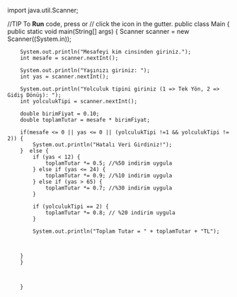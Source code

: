 import java.util.Scanner;

//TIP To <b>Run</b> code, press <shortcut actionId="Run"/> or
// click the <icon src="AllIcons.Actions.Execute"/> icon in the gutter.
public class Main {
    public static void main(String[] args) {
        Scanner scanner = new Scanner((System.in));

        System.out.println("Mesafeyi kim cinsinden giriniz.");
        int mesafe = scanner.nextInt();

        System.out.println("Yaşınızı giriniz: ");
        int yas = scanner.nextInt();

        System.out.println("Yolculuk tipini giriniz (1 => Tek Yön, 2 => Gidiş Dönüş): ");
        int yolculukTipi = scanner.nextInt();

        double birimFiyat = 0.10;
        double toplamTutar = mesafe * birimFiyat;

        if(mesafe <= 0 || yas <= 0 || (yolculukTipi !=1 && yolculukTipi != 2)) {
            System.out.println("Hatalı Veri Girdiniz!");
        }  else {
            if (yas < 12) {
                toplamTutar *= 0.5; //%50 indirim uygula
            } else if (yas <= 24) {
                toplamTutar *= 0.9; //%10 indirim uygula
            } else if (yas > 65) {
                toplamTutar *= 0.7; //%30 indirim uygula
            }

            if (yolculukTipi == 2) {
                toplamTutar *= 0.8; // %20 indirim uygula
            }

            System.out.println("Toplam Tutar = " + toplamTutar + "TL");



        }
        }



        }



